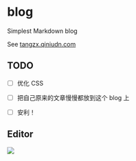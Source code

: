 # blog
Simplest Markdown blog

See [tangzx.qiniudn.com](http://tangzx.qiniudn.com/)

## TODO

* [ ] 优化 CSS
* [ ] 把自己原来的文章慢慢都放到这个 blog 上
* [ ] 安利！


## Editor

![](http://gnat.qiniudn.com/dvorak4tzx/editor.jpg)